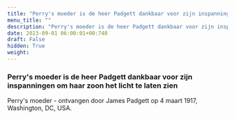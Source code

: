 ```yaml
---
title: "Perry's moeder is de heer Padgett dankbaar voor zijn inspanningen om haar zoon het licht te laten zien"
menu_title: ""
description: "Perry's moeder is de heer Padgett dankbaar voor zijn inspanningen om haar zoon het licht te laten zien"
date: 2023-09-01 06:00:01+00:748
draft: False
hidden: True
weight:
---
```

### Perry's moeder is de heer Padgett dankbaar voor zijn inspanningen om haar zoon het licht te laten zien

Perry's moeder - ontvangen door James Padgett op 4 maart 1917, Washington, DC, USA.
